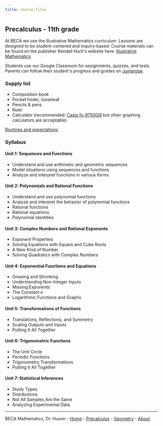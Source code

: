 ```yaml
---
title: course-files
---
```


## Precalculus - 11th grade

At BECA we use the Illustrative Mathematics curriculum. Lessons are designed to be student-centered and inquiry-based. Course materials can be found on the publisher Kendall Hunt's website here: [Illustrative Mathematics](https://im.kendallhunt.com/HS/students/3/index.html)

Students use our Google Classroom for assignments, quizzes, and tests. Parents can follow their student's progress and grades on [Jumprope](https://jumpro.pe/).

### Supply list

- Composition book
- Pocket folder, looseleaf
- Pencils & pens
- Ruler
- Calculator (recommended: [Casio fx-9750GIII](https://www.casio.com/us/scientific-calculators/product.FX-9750GIII/) but other graphing calculators are acceptable)

[Routines and expectations](01-Sequences/00-Slides_Routines.pdf)

### Syllabus

#### Unit 1: Sequences and Functions

- Understand and use arithmetic and geometric sequences
- Model situations using sequences and functions
- Analyze and interpret functions in various forms

#### Unit 2: Polynomials and Rational Functions

- Understand and use polynomial functions
- Analyze and interpret the behavior of polynomial functions
- Rational functions
- Rational equations
- Polynomial Identities

#### Unit 3: Complex Numbers and Rational Exponents

- Exponent Properties
- Solving Equations with Square and Cube Roots
- A New Kind of Number
- Solving Quadratics with Complex Numbers

#### Unit 4: Exponential Functions and Equations

- Growing and Shrinking
- Understanding Non-Integer Inputs
- Missing Exponents
- The Constant *e*
- Logarithmic Functions and Graphs

#### Unit 5: Transformations of Functions

- Translations, Reflections, and Symmetry
- Scaling Outputs and Inputs
- Putting It All Together

#### Unit 6: Trigonometric Functions

- The Unit Circle
- Periodic Functions
- Trigonometry Transformations
- Putting It All Together

#### Unit 7: Statistical Inferences

- Study Types
- Distributions
- Not All Samples Are the Same
- Analyzing Experimental Data

---
BECA Mathematics, Dr. Huson - [Home](https://math.huson.com/) - [Precalculus](../alg2) - [Geometry](../geom) - [About](https://math.huson.com/Contact)
